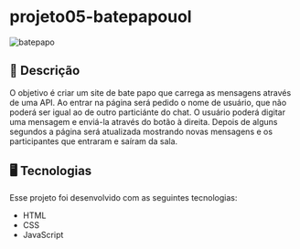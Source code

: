 # projeto05-batepapouol

![batepapo](https://user-images.githubusercontent.com/102394141/167219053-4c9d8e1e-d4a4-4821-81b6-9d7ef91043ec.gif)
<br/>

## 📝 Descrição
O objetivo é criar um site de bate papo que carrega as mensagens através de uma API. Ao entrar na página será pedido o nome de usuário, que não poderá ser igual ao de outro particiánte do chat. O usuário poderá digitar uma mensagem e enviá-la através do botão à direita. Depois de alguns segundos a página será atualizada mostrando novas mensagens e os participantes que entraram e saíram da sala.
<br/>

## 🖥️ Tecnologias

Esse projeto foi desenvolvido com as seguintes tecnologias:

- HTML
- CSS
- JavaScript
